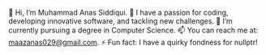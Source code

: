 👋 Hi, I’m Muhammad Anas Siddiqui.
👀 I have a passion for coding, developing innovative software, and tackling new challenges.
🌱 I’m currently pursuing a degree in Computer Science.
📫 You can reach me at: maazanas029@gmail.com.
⚡ Fun fact: I have a quirky fondness for nullptr!
<!---
Anasiddiqui29/Anasiddiqui29 is a ✨ special ✨ repository because its `README.md` (this file) appears on your GitHub profile.
You can click the Preview link to take a look at your changes.
--->
